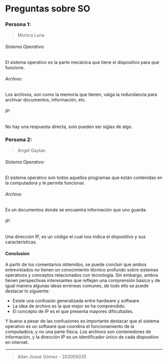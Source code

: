 # Preguntas sobre SO
### Persona 1:
> Monica Luna
###### Sistema Operativo:
El sistema operativo es la parte mecánica que tiene el dispositivo para que funcione.
###### Archivo:
Los archivos, son como la memoria que tienen, valga la redundancia para archivar documentos, información, etc.
###### IP:
No hay una respuesta directa, solo pueden ser siglas de algo.
### Persona 2:
> Angel Gaytan
###### Sistema Operativo:
El sistema operativo son todos aquellos programas que están contenidas en la computadora y le permite funcionar.
###### Archivo:
Es un documentos donde se encuentra información que uno guarda.
###### IP:
Una dirección IP, es un código el cual nos indica el dispositivo y sus características.

#### Conclusion
A partir de los comentarios obtenidos, se puede concluir que ambos entrevistados no tienen un conocimiento técnico profundo sobre sistemas operativos y conceptos relacionados con tecnología. Sin embargo, ambos tienen perspectivas interesantes que reflejan una comprensión básica y de igual manera algunas ideas erróneas comunes, de todo ello se puede destacar lo siguiente:

- Existe una confusión generalizada entre hardware y software.
- La idea de archivo es la que mejor se ha comprendido.
- El concepto de IP es el que presenta mayores dificultades.

Y bueno a pesar de las confusiones es importante destacar que el sistema operativo es un software que coordina el funcionamiento de la computadora, y no una parte física. Los archivos son contenedores de información, y la dirección IP es un identificador único de cada dispositivo en internet.

------------

> Allan Josué Gómez - 202005035